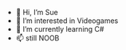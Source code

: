 - 👋 Hi, I’m Sue
- 👀 I’m interested in Videogames
- 🌱 I’m currently learning C#
- 📫 still NOOB


<!---
suzelias/suzelias is a ✨ special ✨ repository because its `README.md` (this file) appears on your GitHub profile.
You can click the Preview link to take a look at your changes.
--->
